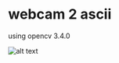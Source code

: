 # webcam 2 ascii
using opencv 3.4.0

![alt text](https://github.com/DYGames/webcam2ascii/blob/master/sample.gif?raw=true)